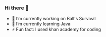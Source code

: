 ### Hi there 👋

- 🔭 I’m currently working on Ball's Survival
- 🌱 I’m currently learning Java
- ⚡ Fun fact: I used khan academy for coding
